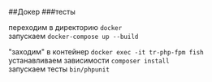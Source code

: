 ##Докер
###тесты

переходим в директорию ```docker```  
запускаем ```docker-compose up --build```  

"заходим" в контейнер ```docker exec -it tr-php-fpm fish```   
устанавливаем зависимости ```composer install```  
запускаем тесты ```bin/phpunit```
